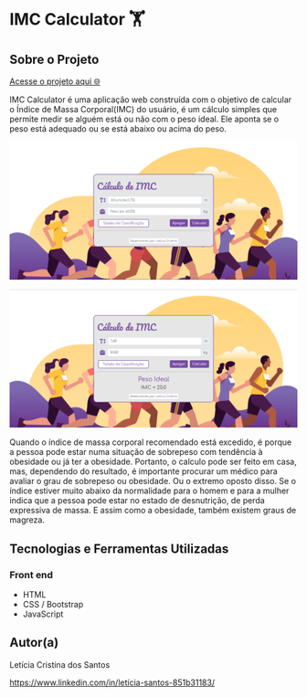 # IMC Calculator 🏋

## Sobre o Projeto

[Acesse o projeto aqui 🌐](https://leticiacristinaa.github.io/imc-calculator/)

IMC Calculator é uma aplicação web construída com o objetivo de calcular o Índice de Massa Corporal(IMC) do usuário, é um cálculo simples que permite medir se alguém está ou não com o peso ideal. Ele aponta se o peso está adequado ou se está abaixo ou acima do peso.

![img1](https://github.com/leticiacristinaa/imc-calculator/blob/main/img/imc-calculator-img1.png)

![img1](https://github.com/leticiacristinaa/imc-calculator/blob/main/img/imc-calculator-img2.png)

Quando o índice de massa corporal recomendado está excedido, é porque a pessoa pode estar numa situação de sobrepeso com tendência à obesidade ou já ter a obesidade. Portanto, o calculo pode ser feito em casa, mas, dependendo do resultado, é importante procurar um médico para avaliar o grau de sobrepeso ou obesidade. Ou o extremo oposto disso. Se o índice estiver muito abaixo da normalidade para o homem e para a mulher indica que a pessoa pode estar no estado de desnutrição, de perda expressiva de massa. E assim como a obesidade, também existem graus de magreza.

## Tecnologias e Ferramentas Utilizadas

### Front end

- HTML
- CSS / Bootstrap
- JavaScript

## Autor(a)

Letícia Cristina dos Santos

https://www.linkedin.com/in/letícia-santos-851b31183/
